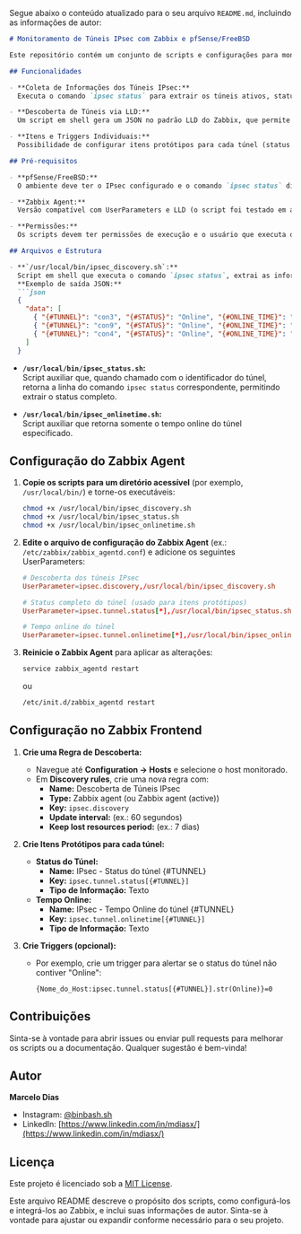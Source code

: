 Segue abaixo o conteúdo atualizado para o seu arquivo `README.md`, incluindo as informações de autor:

```markdown
# Monitoramento de Túneis IPsec com Zabbix e pfSense/FreeBSD

Este repositório contém um conjunto de scripts e configurações para monitorar túneis IPsec em ambientes pfSense/FreeBSD utilizando o Zabbix. A solução utiliza **UserParameters** e **Low-Level Discovery (LLD)** do Zabbix para coletar informações individualizadas de cada túnel, permitindo a criação de itens, gráficos e triggers específicos para cada conexão.

## Funcionalidades

- **Coleta de Informações dos Túneis IPsec:**  
  Executa o comando `ipsec status` para extrair os túneis ativos, status ("Online") e o tempo de conexão (ex.: "41 minutes ago").

- **Descoberta de Túneis via LLD:**  
  Um script em shell gera um JSON no padrão LLD do Zabbix, que permite a descoberta automática dos túneis e criação de itens dinâmicos para monitoramento individual.

- **Itens e Triggers Individuais:**  
  Possibilidade de configurar itens protótipos para cada túnel (status e tempo online) e criar triggers que alertem caso algum túnel fique offline ou apresente problemas.

## Pré-requisitos

- **pfSense/FreeBSD:**  
  O ambiente deve ter o IPsec configurado e o comando `ipsec status` disponível.

- **Zabbix Agent:**  
  Versão compatível com UserParameters e LLD (o script foi testado em ambientes FreeBSD/pfSense).

- **Permissões:**  
  Os scripts devem ter permissões de execução e o usuário que executa o Zabbix Agent (geralmente `zabbix`) precisa ter acesso para executar os scripts e comandos necessários.

## Arquivos e Estrutura

- **`/usr/local/bin/ipsec_discovery.sh`:**  
  Script em shell que executa o comando `ipsec status`, extrai as informações dos túneis IPsec e gera um JSON no formato LLD.  
  **Exemplo de saída JSON:**
  ```json
  {
    "data": [
      { "{#TUNNEL}": "con3", "{#STATUS}": "Online", "{#ONLINE_TIME}": "41 minutes ago" },
      { "{#TUNNEL}": "con9", "{#STATUS}": "Online", "{#ONLINE_TIME}": "11 minutes ago" },
      { "{#TUNNEL}": "con4", "{#STATUS}": "Online", "{#ONLINE_TIME}": "6 hours ago" }
    ]
  }
  ```

- **`/usr/local/bin/ipsec_status.sh`:**  
  Script auxiliar que, quando chamado com o identificador do túnel, retorna a linha do comando `ipsec status` correspondente, permitindo extrair o status completo.

- **`/usr/local/bin/ipsec_onlinetime.sh`:**  
  Script auxiliar que retorna somente o tempo online do túnel especificado.

## Configuração do Zabbix Agent

1. **Copie os scripts para um diretório acessível** (por exemplo, `/usr/local/bin/`) e torne-os executáveis:
   ```sh
   chmod +x /usr/local/bin/ipsec_discovery.sh
   chmod +x /usr/local/bin/ipsec_status.sh
   chmod +x /usr/local/bin/ipsec_onlinetime.sh
   ```

2. **Edite o arquivo de configuração do Zabbix Agent** (ex.: `/etc/zabbix/zabbix_agentd.conf`) e adicione os seguintes UserParameters:
   ```conf
   # Descoberta dos túneis IPsec
   UserParameter=ipsec.discovery,/usr/local/bin/ipsec_discovery.sh

   # Status completo do túnel (usado para itens protótipos)
   UserParameter=ipsec.tunnel.status[*],/usr/local/bin/ipsec_status.sh "$1"

   # Tempo online do túnel
   UserParameter=ipsec.tunnel.onlinetime[*],/usr/local/bin/ipsec_onlinetime.sh "$1"
   ```

3. **Reinicie o Zabbix Agent** para aplicar as alterações:
   ```sh
   service zabbix_agentd restart
   ```
   ou
   ```sh
   /etc/init.d/zabbix_agentd restart
   ```

## Configuração no Zabbix Frontend

1. **Crie uma Regra de Descoberta:**
   - Navegue até **Configuration → Hosts** e selecione o host monitorado.
   - Em **Discovery rules**, crie uma nova regra com:
     - **Name:** Descoberta de Túneis IPsec
     - **Type:** Zabbix agent (ou Zabbix agent (active))
     - **Key:** `ipsec.discovery`
     - **Update interval:** (ex.: 60 segundos)
     - **Keep lost resources period:** (ex.: 7 dias)

2. **Crie Itens Protótipos para cada túnel:**
   - **Status do Túnel:**
     - **Name:** IPsec - Status do túnel {#TUNNEL}
     - **Key:** `ipsec.tunnel.status[{#TUNNEL}]`
     - **Tipo de Informação:** Texto
   - **Tempo Online:**
     - **Name:** IPsec - Tempo Online do túnel {#TUNNEL}
     - **Key:** `ipsec.tunnel.onlinetime[{#TUNNEL}]`
     - **Tipo de Informação:** Texto

3. **Crie Triggers (opcional):**
   - Por exemplo, crie um trigger para alertar se o status do túnel não contiver "Online":
     ```plaintext
     {Nome_do_Host:ipsec.tunnel.status[{#TUNNEL}].str(Online)}=0
     ```

## Contribuições

Sinta-se à vontade para abrir issues ou enviar pull requests para melhorar os scripts ou a documentação. Qualquer sugestão é bem-vinda!

## Autor

**Marcelo Dias**  
- Instagram: [@binbash.sh](https://www.instagram.com/binbash.sh)  
- LinkedIn: [https://www.linkedin.com/in/mdiasx/](https://www.linkedin.com/in/mdiasx/)

## Licença

Este projeto é licenciado sob a [MIT License](LICENSE).

Este arquivo README descreve o propósito dos scripts, como configurá-los e integrá-los ao Zabbix, e inclui suas informações de autor. Sinta-se à vontade para ajustar ou expandir conforme necessário para o seu projeto.